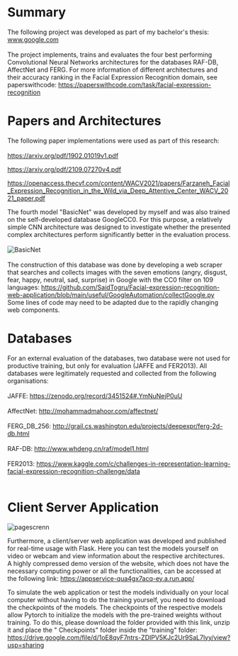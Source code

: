# Summary

The following project was developed as part of my bachelor's thesis: www.google.com </br></br>The project implements, trains and evaluates the four best performing Convolutional Neural Networks architectures for the databases RAF-DB, AffectNet and FERG. For more information of different architectures and their accuracy ranking in the Facial Expression Recognition domain, see paperswithcode: https://paperswithcode.com/task/facial-expression-recognition

# Papers and Architectures

The following paper implementations were used as part of this research:
</br></br>
https://arxiv.org/pdf/1902.01019v1.pdf </br>

https://arxiv.org/pdf/2109.07270v4.pdf</br>

https://openaccess.thecvf.com/content/WACV2021/papers/Farzaneh_Facial_Expression_Recognition_in_the_Wild_via_Deep_Attentive_Center_WACV_2021_paper.pdf</br>

The fourth model "BasicNet" was developed by myself and was also trained on the self-developed database GoogleCC0. For this purpose, a relatively simple CNN architecture was designed to investigate whether the presented complex architectures perform significantly better in the evaluation process. </br></br> ![BasicNet](https://user-images.githubusercontent.com/65668541/174686382-69b7001f-5d90-4f12-aa4b-a7a4153e20b0.png)
</br></br>
The construction of this database was done by developing a web scraper that searches and collects images with the seven emotions (angry, disgust, fear, happy, neutral, sad, surprise) in Google with the CC0 filter on 109 languages: https://github.com/SaidTogru/Facial-expression-recognition-web-application/blob/main/useful/GoogleAutomation/collectGoogle.py </br>Some lines of code may need to be adapted due to the rapidly changing web components.

# Databases

For an external evaluation of the databases, two database were not used for productive training, but only for evaluation (JAFFE and FER2013). All databases were legitimately requested and collected from the following organisations: </br></br>
JAFFE: https://zenodo.org/record/3451524#.YmNuNejP0uU </br></br>
AffectNet: http://mohammadmahoor.com/affectnet/ </br></br>
FERG_DB_256: http://grail.cs.washington.edu/projects/deepexpr/ferg-2d-db.html </br></br>
RAF-DB: http://www.whdeng.cn/raf/model1.html </br></br>
FER2013: https://www.kaggle.com/c/challenges-in-representation-learning-facial-expression-recognition-challenge/data </br></br>

# Client Server Application
![pagescrenn](https://user-images.githubusercontent.com/65668541/175617298-a57c6cb2-45a4-4541-9711-caf250278493.PNG)

Furthermore, a client/server web application was developed and published for real-time usage with Flask. Here you can test the models yourself on video or webcam and view information about the respective architectures. A highly compressed demo version of the website, which does not have the necessary computing power or all the functionalities, can be accessed at the following link: https://appservice-qua4gx7acq-ey.a.run.app/ </br>

To simulate the web application or test the models individually on your local computer without having to do the training yourself, you need to download the checkpoints of the models. The checkpoints of the respective models allow Pytorch to initialize the models with the pre-trained weights without training. To do this, please download the folder provided with this link, unzip it and place the " Checkpoints" folder inside the "training" folder: https://drive.google.com/file/d/1oE8qyF7ntrs-ZDIPV5KJc2Ur9SaL7lyy/view?usp=sharing
